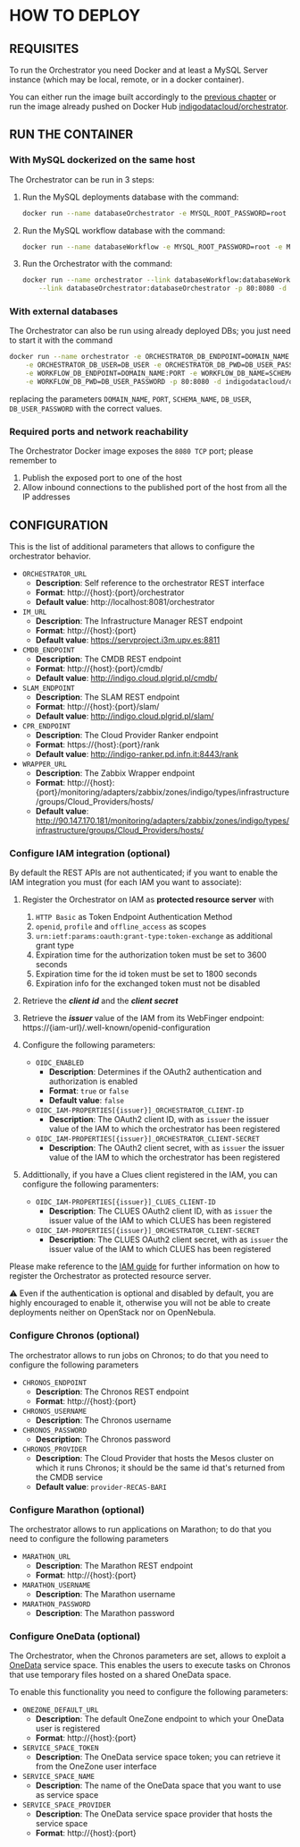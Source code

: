 # HOW TO DEPLOY

## REQUISITES

To run the Orchestrator you need Docker and at least a MySQL Server instance (which may be local, remote, or in a docker container). 

You can either run the image built accordingly to the [previous chapter](how_to_build.md) or run the image already pushed on Docker Hub [indigodatacloud/orchestrator](https://hub.docker.com/r/indigodatacloud/orchestrator/).

## RUN THE CONTAINER

### With MySQL dockerized on the same host
The Orchestrator can be run in 3 steps:

1. Run the MySQL deployments database with the command:

    ```bash
    docker run --name databaseOrchestrator -e MYSQL_ROOT_PASSWORD=root -e MYSQL_DATABASE=orchestrator -d mysql:5.7
    ```

2. Run the MySQL workflow database with the command:

    ```bash
    docker run --name databaseWorkflow -e MYSQL_ROOT_PASSWORD=root -e MYSQL_DATABASE=workflow -d mysql:5.7
    ```

3. Run the Orchestrator with the command:

    ```bash
    docker run --name orchestrator --link databaseWorkflow:databaseWorkflow \
    	--link databaseOrchestrator:databaseOrchestrator -p 80:8080 -d indigodatacloud/orchestrator
    ```

### With external databases

The Orchestrator can also be run using already deployed DBs; you just need to start it with the command

```bash
docker run --name orchestrator -e ORCHESTRATOR_DB_ENDPOINT=DOMAIN_NAME:PORT -e ORCHESTRATOR_DB_NAME=SCHEMA_NAME \
	-e ORCHESTRATOR_DB_USER=DB_USER -e ORCHESTRATOR_DB_PWD=DB_USER_PASSWORD  \
	-e WORKFLOW_DB_ENDPOINT=DOMAIN_NAME:PORT -e WORKFLOW_DB_NAME=SCHEMA_NAME -e WORKFLOW_DB_USER=DB_USER \
	-e WORKFLOW_DB_PWD=DB_USER_PASSWORD -p 80:8080 -d indigodatacloud/orchestrator
```

replacing the parameters `DOMAIN_NAME`, `PORT`, `SCHEMA_NAME`, `DB_USER`, `DB_USER_PASSWORD` with the correct values.

### Required ports and network reachability

The Orchestrator Docker image exposes the `8080 TCP` port; please remember to
 1. Publish the exposed port to one of the host
 2. Allow inbound connections to the published port of the host from all the IP addresses

## CONFIGURATION

This is the list of additional parameters that allows to configure the orchestrator behavior.

 * `ORCHESTRATOR_URL`
    * **Description**: Self reference to the orchestrator REST interface
    * **Format**: http://{host}:{port}/orchestrator
    * **Default value**: http://localhost:8081/orchestrator
 * `IM_URL`
    * **Description**: The Infrastructure Manager REST endpoint
    * **Format**: http://{host}:{port}
    * **Default value**: https://servproject.i3m.upv.es:8811
 * `CMDB_ENDPOINT`
    * **Description**: The CMDB REST endpoint
    * **Format**: http://{host}:{port}/cmdb/
    * **Default value**: http://indigo.cloud.plgrid.pl/cmdb/
 * `SLAM_ENDPOINT`
    * **Description**: The SLAM REST endpoint
    * **Format**: http://{host}:{port}/slam/
    * **Default value**: http://indigo.cloud.plgrid.pl/slam/
 * `CPR_ENDPOINT`
    * **Description**: The Cloud Provider Ranker endpoint
    * **Format**: https://{host}:{port}/rank
    * **Default value**: http://indigo-ranker.pd.infn.it:8443/rank
 * `WRAPPER_URL`
    * **Description**: The Zabbix Wrapper endpoint
    * **Format**: http://{host}:{port}/monitoring/adapters/zabbix/zones/indigo/types/infrastructure/groups/Cloud_Providers/hosts/
    * **Default value**: http://90.147.170.181/monitoring/adapters/zabbix/zones/indigo/types/infrastructure/groups/Cloud_Providers/hosts/

### Configure IAM integration (optional)
By default the REST APIs are not authenticated; if you want to enable the IAM integration you must (for each IAM you want to associate):

 1. Register the Orchestrator on IAM as **protected resource server** with
     1. `HTTP Basic` as Token Endpoint Authentication Method
     2. `openid`, `profile` and `offline_access` as scopes
     3. `urn:ietf:params:oauth:grant-type:token-exchange` as additional grant type
     4. Expiration time for the authorization token must be set to 3600 seconds
     5. Expiration time for the id token must be set to 1800 seconds 
     6. Expiration info for the exchanged token must not be disabled
 2. Retrieve the _**client id**_ and the _**client secret**_
 3. Retrieve the _**issuer**_ value of the IAM from its WebFinger endpoint: 
 https://{iam-url}/.well-known/openid-configuration
 4. Configure the following parameters:

    * `OIDC_ENABLED`
       * **Description**: Determines if the OAuth2 authentication and authorization is enabled
       * **Format**: `true` or `false`
       * **Default value**: `false`
    * `OIDC_IAM-PROPERTIES[{issuer}]_ORCHESTRATOR_CLIENT-ID`
       * **Description**: The OAuth2 client ID, with as `issuer` the issuer value of the IAM to which the orchestrator has been registered
    * `OIDC_IAM-PROPERTIES[{issuer}]_ORCHESTRATOR_CLIENT-SECRET`
       * **Description**: The OAuth2 client secret, with as `issuer` the issuer value of the IAM to which the orchestrator has been registered
      
 5. Addittionally, if you have a Clues client registered in the IAM, you can configure the following paramenters:
    * `OIDC_IAM-PROPERTIES[{issuer}]_CLUES_CLIENT-ID`
       * **Description**: The CLUES OAuth2 client ID, with as `issuer` the issuer value of the IAM to which CLUES has been registered
    * ``OIDC_IAM-PROPERTIES[{issuer}]_ORCHESTRATOR_CLIENT-SECRET``
       * **Description**: The CLUES OAuth2 client secret, with as `issuer` the issuer value of the IAM to which CLUES has been registered

Please make reference to the [IAM guide](https://indigo-dc.gitbooks.io/iam/content) for further information on how to register the Orchestrator as protected resource server.

:warning: Even if the authentication is optional and disabled by default, you are highly encouraged to enable it, otherwise you will not be able to create deployments neither on OpenStack nor on OpenNebula.
 
### Configure Chronos (optional)
The orchestrator allows to run jobs on Chronos; to do that you need to configure the following parameters 

 * `CHRONOS_ENDPOINT`
    * **Description**: The Chronos REST endpoint
    * **Format**: http://{host}:{port}
 * `CHRONOS_USERNAME`
    * **Description**: The Chronos username
 * `CHRONOS_PASSWORD`
    * **Description**: The Chronos password
 * `CHRONOS_PROVIDER`
    * **Description**: The Cloud Provider that hosts the Mesos cluster on which it runs Chronos; it should be the same id that's returned from the CMDB service
    * **Default value**: `provider-RECAS-BARI`

### Configure Marathon (optional)
The orchestrator allows to run applications on Marathon; to do that you need to configure the following parameters 

 * `MARATHON_URL`
    * **Description**: The Marathon REST endpoint
    * **Format**: http://{host}:{port}
 * `MARATHON_USERNAME`
    * **Description**: The Marathon username
 * `MARATHON_PASSWORD`
    * **Description**: The Marathon password
 
### Configure OneData (optional)
The Orchestrator, when the Chronos parameters are set, allows to exploit a [OneData](https://onedata.org/) service space. This enables the users to execute tasks on Chronos that use temporary files hosted on a shared OneData space.

To enable this functionality you need to configure the following parameters:

 * `ONEZONE_DEFAULT_URL`
    * **Description**: The default OneZone endpoint to which your OneData user is registered
    * **Format**: http://{host}:{port}
 * `SERVICE_SPACE_TOKEN`
    * **Description**: The OneData service space token; you can retrieve it from the OneZone user interface
 * `SERVICE_SPACE_NAME`
    * **Description**: The name of the OneData space that you want to use as service space
 * `SERVICE_SPACE_PROVIDER`
    * **Description**: The OneData service space provider that hosts the service space
    * **Format**: http://{host}:{port}
